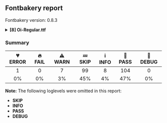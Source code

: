 ## Fontbakery report

Fontbakery version: 0.8.3

<details>
<summary><b>[8] Oi-Regular.ttf</b></summary>
<details>
<summary>💔 <b>ERROR:</b> Check samples can be rendered.</summary>

* [com.google.fonts/check/metadata/can_render_samples](https://font-bakery.readthedocs.io/en/latest/fontbakery/profiles/googlefonts.html#com.google.fonts/check/metadata/can_render_samples)
<pre>--- Rationale ---
In order to prevent tofu from being seen on fonts.google.com, this check
verifies that all samples provided on METADATA.pb can be properly rendered by
the font.</pre>

* 💔 **ERROR** Failed with AttributeError: 'NoneType' object has no attribute 'sample_glyphs'

</details>
<details>
<summary>⚠ <b>WARN:</b> Glyphs are similiar to Google Fonts version?</summary>

* [com.google.fonts/check/production_glyphs_similarity](https://font-bakery.readthedocs.io/en/latest/fontbakery/profiles/googlefonts.html#com.google.fonts/check/production_glyphs_similarity)

* ⚠ **WARN** Following glyphs differ greatly from Google Fonts version: [Phi, backslash, bracketright, guillemotright, guilsinglright, less, lessequal, m, parenright, uni0BD7]

</details>
<details>
<summary>⚠ <b>WARN:</b> Check if each glyph has the recommended amount of contours.</summary>

* [com.google.fonts/check/contour_count](https://font-bakery.readthedocs.io/en/latest/fontbakery/profiles/googlefonts.html#com.google.fonts/check/contour_count)
<pre>--- Rationale ---
Visually QAing thousands of glyphs by hand is tiring. Most glyphs can only be
constructured in a handful of ways. This means a glyph&#x27;s contour count will only
differ slightly amongst different fonts, e.g a &#x27;g&#x27; could either be 2 or 3
contours, depending on whether its double story or single story.
However, a quotedbl should have 2 contours, unless the font belongs to a display
family.
This check currently does not cover variable fonts because there&#x27;s plenty of
alternative ways of constructing glyphs with multiple outlines for each feature
in a VarFont. The expected contour count data for this check is currently
optimized for the typical construction of glyphs in static fonts.</pre>

* ⚠ **WARN** This check inspects the glyph outlines and detects the total number of contours in each of them. The expected values are infered from the typical ammounts of contours observed in a large collection of reference font families. The divergences listed below may simply indicate a significantly different design on some of your glyphs. On the other hand, some of these may flag actual bugs in the font such as glyphs mapped to an incorrect codepoint. Please consider reviewing the design and codepoint assignment of these to make sure they are correct.

The following glyphs do not have the recommended number of contours:

Glyph name: exclam	Contours detected: 1	Expected: 2
Glyph name: quotedbl	Contours detected: 1	Expected: 2
Glyph name: percent	Contours detected: 3	Expected: 5
Glyph name: equal	Contours detected: 1	Expected: 2
Glyph name: question	Contours detected: 1	Expected: 2
Glyph name: at	Contours detected: 3	Expected: 2
Glyph name: i	Contours detected: 1	Expected: 2
Glyph name: j	Contours detected: 1	Expected: 2
Glyph name: exclamdown	Contours detected: 1	Expected: 2
Glyph name: dieresis	Contours detected: 1	Expected: 2
Glyph name: copyright	Contours detected: 2	Expected: 3
Glyph name: guillemotleft	Contours detected: 1	Expected: 2
Glyph name: guillemotright	Contours detected: 1	Expected: 2
Glyph name: onequarter	Contours detected: 2	Expected: 3 or 4
Glyph name: onehalf	Contours detected: 1	Expected: 3
Glyph name: threequarters	Contours detected: 2	Expected: 3 or 4
Glyph name: questiondown	Contours detected: 1	Expected: 2
Glyph name: Agrave	Contours detected: 2	Expected: 3
Glyph name: Aacute	Contours detected: 2	Expected: 3
Glyph name: Acircumflex	Contours detected: 2	Expected: 3
Glyph name: Atilde	Contours detected: 2	Expected: 3
Glyph name: Adieresis	Contours detected: 2	Expected: 4
Glyph name: Egrave	Contours detected: 1	Expected: 2
Glyph name: Eacute	Contours detected: 1	Expected: 2
Glyph name: Ecircumflex	Contours detected: 1	Expected: 2
Glyph name: Edieresis	Contours detected: 1	Expected: 3
Glyph name: Igrave	Contours detected: 1	Expected: 2
Glyph name: Iacute	Contours detected: 1	Expected: 2
Glyph name: Icircumflex	Contours detected: 1	Expected: 2
Glyph name: Idieresis	Contours detected: 1	Expected: 3
Glyph name: Ograve	Contours detected: 2	Expected: 3
Glyph name: Oacute	Contours detected: 2	Expected: 3
Glyph name: Ocircumflex	Contours detected: 2	Expected: 3
Glyph name: Otilde	Contours detected: 2	Expected: 3
Glyph name: Odieresis	Contours detected: 2	Expected: 4
Glyph name: Udieresis	Contours detected: 2	Expected: 3
Glyph name: agrave	Contours detected: 2	Expected: 3
Glyph name: aacute	Contours detected: 2	Expected: 3
Glyph name: acircumflex	Contours detected: 2	Expected: 3
Glyph name: atilde	Contours detected: 2	Expected: 3
Glyph name: adieresis	Contours detected: 2	Expected: 4
Glyph name: aring	Contours detected: 3	Expected: 4
Glyph name: egrave	Contours detected: 2	Expected: 3
Glyph name: eacute	Contours detected: 2	Expected: 3
Glyph name: ecircumflex	Contours detected: 2	Expected: 3
Glyph name: edieresis	Contours detected: 2	Expected: 4
Glyph name: igrave	Contours detected: 1	Expected: 2
Glyph name: iacute	Contours detected: 1	Expected: 2
Glyph name: icircumflex	Contours detected: 1	Expected: 2
Glyph name: idieresis	Contours detected: 1	Expected: 3
Glyph name: ntilde	Contours detected: 1	Expected: 2
Glyph name: ograve	Contours detected: 2	Expected: 3
Glyph name: oacute	Contours detected: 2	Expected: 3
Glyph name: ocircumflex	Contours detected: 2	Expected: 3
Glyph name: otilde	Contours detected: 2	Expected: 3
Glyph name: odieresis	Contours detected: 2	Expected: 4
Glyph name: divide	Contours detected: 1	Expected: 3
Glyph name: udieresis	Contours detected: 2	Expected: 3
Glyph name: ydieresis	Contours detected: 2	Expected: 3
Glyph name: Amacron	Contours detected: 2	Expected: 3
Glyph name: amacron	Contours detected: 2	Expected: 3
Glyph name: Abreve	Contours detected: 2	Expected: 3
Glyph name: abreve	Contours detected: 2	Expected: 3
Glyph name: Cacute	Contours detected: 1	Expected: 2
Glyph name: cacute	Contours detected: 1	Expected: 2
Glyph name: Ccircumflex	Contours detected: 1	Expected: 2
Glyph name: ccircumflex	Contours detected: 1	Expected: 2
Glyph name: Cdotaccent	Contours detected: 1	Expected: 2
Glyph name: cdotaccent	Contours detected: 1	Expected: 2
Glyph name: Ccaron	Contours detected: 1	Expected: 2
Glyph name: ccaron	Contours detected: 1	Expected: 2
Glyph name: Dcaron	Contours detected: 2	Expected: 3
Glyph name: dcaron	Contours detected: 2	Expected: 3
Glyph name: Emacron	Contours detected: 1	Expected: 2
Glyph name: emacron	Contours detected: 2	Expected: 3
Glyph name: Ebreve	Contours detected: 1	Expected: 2
Glyph name: ebreve	Contours detected: 2	Expected: 3
Glyph name: Edotaccent	Contours detected: 1	Expected: 2
Glyph name: edotaccent	Contours detected: 2	Expected: 3
Glyph name: Ecaron	Contours detected: 1	Expected: 2
Glyph name: ecaron	Contours detected: 2	Expected: 3
Glyph name: Gcircumflex	Contours detected: 1	Expected: 2
Glyph name: gcircumflex	Contours detected: 2	Expected: 3 or 4
Glyph name: Gbreve	Contours detected: 1	Expected: 2
Glyph name: gbreve	Contours detected: 2	Expected: 3 or 4
Glyph name: Gdotaccent	Contours detected: 1	Expected: 2
Glyph name: gdotaccent	Contours detected: 2	Expected: 3 or 4
Glyph name: uni0122	Contours detected: 1	Expected: 2
Glyph name: uni0123	Contours detected: 2	Expected: 3 or 4
Glyph name: hcircumflex	Contours detected: 1	Expected: 2
Glyph name: Itilde	Contours detected: 1	Expected: 2
Glyph name: itilde	Contours detected: 1	Expected: 2
Glyph name: Imacron	Contours detected: 1	Expected: 2
Glyph name: imacron	Contours detected: 1	Expected: 2
Glyph name: Ibreve	Contours detected: 1	Expected: 2
Glyph name: ibreve	Contours detected: 1	Expected: 2
Glyph name: iogonek	Contours detected: 1	Expected: 2 or 3
Glyph name: Idotaccent	Contours detected: 1	Expected: 2
Glyph name: ij	Contours detected: 2	Expected: 3 or 4
Glyph name: Jcircumflex	Contours detected: 1	Expected: 2
Glyph name: jcircumflex	Contours detected: 1	Expected: 2
Glyph name: Lacute	Contours detected: 1	Expected: 2
Glyph name: lacute	Contours detected: 1	Expected: 2
Glyph name: uni013B	Contours detected: 1	Expected: 2
Glyph name: uni013C	Contours detected: 1	Expected: 2
Glyph name: Lcaron	Contours detected: 1	Expected: 2
Glyph name: lcaron	Contours detected: 1	Expected: 2
Glyph name: ldot	Contours detected: 1	Expected: 2
Glyph name: Lslash	Contours detected: 2	Expected: 1
Glyph name: nacute	Contours detected: 1	Expected: 2
Glyph name: uni0145	Contours detected: 1	Expected: 2
Glyph name: ncaron	Contours detected: 1	Expected: 2
Glyph name: Omacron	Contours detected: 2	Expected: 3
Glyph name: omacron	Contours detected: 2	Expected: 3
Glyph name: Obreve	Contours detected: 2	Expected: 3
Glyph name: obreve	Contours detected: 2	Expected: 3
Glyph name: Ohungarumlaut	Contours detected: 2	Expected: 4
Glyph name: ohungarumlaut	Contours detected: 2	Expected: 4
Glyph name: Racute	Contours detected: 2	Expected: 3
Glyph name: racute	Contours detected: 1	Expected: 2
Glyph name: uni0157	Contours detected: 1	Expected: 2
Glyph name: Rcaron	Contours detected: 2	Expected: 3
Glyph name: rcaron	Contours detected: 1	Expected: 2
Glyph name: Sacute	Contours detected: 1	Expected: 2
Glyph name: sacute	Contours detected: 1	Expected: 2
Glyph name: Scircumflex	Contours detected: 1	Expected: 2
Glyph name: scircumflex	Contours detected: 1	Expected: 2
Glyph name: Scaron	Contours detected: 1	Expected: 2
Glyph name: scaron	Contours detected: 1	Expected: 2
Glyph name: Tcaron	Contours detected: 1	Expected: 2
Glyph name: tcaron	Contours detected: 1	Expected: 2
Glyph name: Tbar	Contours detected: 3	Expected: 1
Glyph name: Uhungarumlaut	Contours detected: 2	Expected: 3
Glyph name: uhungarumlaut	Contours detected: 2	Expected: 3
Glyph name: Wcircumflex	Contours detected: 3	Expected: 2
Glyph name: wcircumflex	Contours detected: 3	Expected: 2
Glyph name: Ydieresis	Contours detected: 2	Expected: 3
Glyph name: Zacute	Contours detected: 1	Expected: 2
Glyph name: zacute	Contours detected: 1	Expected: 2
Glyph name: Zdotaccent	Contours detected: 1	Expected: 2
Glyph name: zdotaccent	Contours detected: 1	Expected: 2
Glyph name: Zcaron	Contours detected: 1	Expected: 2
Glyph name: zcaron	Contours detected: 1	Expected: 2
Glyph name: uni01C4	Contours detected: 3	Expected: 4
Glyph name: uni01C5	Contours detected: 3	Expected: 4
Glyph name: uni01C6	Contours detected: 3	Expected: 4
Glyph name: uni01C8	Contours detected: 2	Expected: 3
Glyph name: uni01C9	Contours detected: 2	Expected: 3
Glyph name: uni01CB	Contours detected: 2	Expected: 3
Glyph name: uni01CC	Contours detected: 2	Expected: 3
Glyph name: Gcaron	Contours detected: 1	Expected: 2
Glyph name: gcaron	Contours detected: 2	Expected: 3 or 4
Glyph name: aringacute	Contours detected: 3	Expected: 4 or 5
Glyph name: AEacute	Contours detected: 2	Expected: 3
Glyph name: aeacute	Contours detected: 3	Expected: 4
Glyph name: Oslashacute	Contours detected: 3	Expected: 4
Glyph name: oslashacute	Contours detected: 3	Expected: 4
Glyph name: uni0200	Contours detected: 2	Expected: 4
Glyph name: uni0201	Contours detected: 2	Expected: 4
Glyph name: uni0202	Contours detected: 2	Expected: 3
Glyph name: uni0203	Contours detected: 2	Expected: 3
Glyph name: uni0204	Contours detected: 1	Expected: 3
Glyph name: uni0205	Contours detected: 2	Expected: 4
Glyph name: uni0206	Contours detected: 1	Expected: 2
Glyph name: uni0207	Contours detected: 2	Expected: 3
Glyph name: uni0208	Contours detected: 1	Expected: 3
Glyph name: uni0209	Contours detected: 1	Expected: 3
Glyph name: uni020A	Contours detected: 1	Expected: 2
Glyph name: uni020B	Contours detected: 1	Expected: 2
Glyph name: uni020C	Contours detected: 2	Expected: 4
Glyph name: uni020D	Contours detected: 2	Expected: 4
Glyph name: uni020E	Contours detected: 2	Expected: 3
Glyph name: uni020F	Contours detected: 2	Expected: 3
Glyph name: uni0210	Contours detected: 2	Expected: 4
Glyph name: uni0211	Contours detected: 1	Expected: 3
Glyph name: uni0212	Contours detected: 2	Expected: 3
Glyph name: uni0213	Contours detected: 1	Expected: 2
Glyph name: uni0214	Contours detected: 2	Expected: 3
Glyph name: uni0215	Contours detected: 2	Expected: 3
Glyph name: uni0218	Contours detected: 1	Expected: 2
Glyph name: uni0219	Contours detected: 1	Expected: 2
Glyph name: uni021A	Contours detected: 1	Expected: 2
Glyph name: uni021B	Contours detected: 1	Expected: 2
Glyph name: uni022A	Contours detected: 2	Expected: 5
Glyph name: uni022B	Contours detected: 2	Expected: 5
Glyph name: uni022C	Contours detected: 2	Expected: 4
Glyph name: uni022D	Contours detected: 2	Expected: 4
Glyph name: uni0230	Contours detected: 2	Expected: 4
Glyph name: uni0231	Contours detected: 2	Expected: 4
Glyph name: hungarumlaut	Contours detected: 1	Expected: 2
Glyph name: uni0308	Contours detected: 1	Expected: 2
Glyph name: uni030B	Contours detected: 1	Expected: 2
Glyph name: uni030F	Contours detected: 1	Expected: 2
Glyph name: uni0324	Contours detected: 1	Expected: 2
Glyph name: dieresistonos	Contours detected: 1	Expected: 3
Glyph name: Alphatonos	Contours detected: 2	Expected: 3
Glyph name: Epsilontonos	Contours detected: 1	Expected: 2
Glyph name: Etatonos	Contours detected: 1	Expected: 2
Glyph name: Iotatonos	Contours detected: 1	Expected: 2
Glyph name: Omicrontonos	Contours detected: 2	Expected: 3
Glyph name: Upsilontonos	Contours detected: 1	Expected: 2
Glyph name: Omegatonos	Contours detected: 1	Expected: 2
Glyph name: iotadieresistonos	Contours detected: 1	Expected: 4
Glyph name: Iotadieresis	Contours detected: 1	Expected: 3
Glyph name: Upsilondieresis	Contours detected: 2	Expected: 3
Glyph name: alphatonos	Contours detected: 2	Expected: 3
Glyph name: epsilontonos	Contours detected: 1	Expected: 2
Glyph name: etatonos	Contours detected: 1	Expected: 2
Glyph name: iotatonos	Contours detected: 1	Expected: 2
Glyph name: upsilondieresistonos	Contours detected: 2	Expected: 4
Glyph name: beta	Contours detected: 3	Expected: 2
Glyph name: theta	Contours detected: 2	Expected: 3
Glyph name: iotadieresis	Contours detected: 1	Expected: 3
Glyph name: upsilondieresis	Contours detected: 2	Expected: 3
Glyph name: omicrontonos	Contours detected: 2	Expected: 3
Glyph name: omegatonos	Contours detected: 3	Expected: 2
Glyph name: uni0400	Contours detected: 1	Expected: 2
Glyph name: uni0401	Contours detected: 1	Expected: 3
Glyph name: uni0402	Contours detected: 2	Expected: 1
Glyph name: uni0403	Contours detected: 1	Expected: 2
Glyph name: uni0407	Contours detected: 1	Expected: 3
Glyph name: uni040B	Contours detected: 2	Expected: 1
Glyph name: uni042B	Contours detected: 2	Expected: 3
Glyph name: uni044B	Contours detected: 2	Expected: 3
Glyph name: uni0450	Contours detected: 2	Expected: 3
Glyph name: uni0451	Contours detected: 2	Expected: 4
Glyph name: uni0453	Contours detected: 1	Expected: 2
Glyph name: uni0456	Contours detected: 1	Expected: 2
Glyph name: uni0457	Contours detected: 1	Expected: 3
Glyph name: uni0458	Contours detected: 1	Expected: 2
Glyph name: uni0492	Contours detected: 2	Expected: 1
Glyph name: uni0493	Contours detected: 2	Expected: 1
Glyph name: uni0494	Contours detected: 2	Expected: 1
Glyph name: uni0495	Contours detected: 2	Expected: 1
Glyph name: uni049C	Contours detected: 3	Expected: 1
Glyph name: uni049D	Contours detected: 3	Expected: 1
Glyph name: uni04B8	Contours detected: 2	Expected: 1
Glyph name: uni04B9	Contours detected: 2	Expected: 1
Glyph name: uni04C1	Contours detected: 3	Expected: 2
Glyph name: uni04C2	Contours detected: 3	Expected: 2
Glyph name: uni04D0	Contours detected: 2	Expected: 3
Glyph name: uni04D1	Contours detected: 2	Expected: 3
Glyph name: uni04D2	Contours detected: 2	Expected: 4
Glyph name: uni04D3	Contours detected: 2	Expected: 4
Glyph name: uni04D6	Contours detected: 1	Expected: 2
Glyph name: uni04D7	Contours detected: 2	Expected: 3
Glyph name: uni04DE	Contours detected: 1	Expected: 3
Glyph name: uni04DF	Contours detected: 1	Expected: 3
Glyph name: uni04E4	Contours detected: 2	Expected: 3
Glyph name: uni04E5	Contours detected: 2	Expected: 3
Glyph name: uni04E6	Contours detected: 2	Expected: 4
Glyph name: uni04E7	Contours detected: 2	Expected: 4
Glyph name: uni04F0	Contours detected: 2	Expected: 3
Glyph name: uni04F1	Contours detected: 2	Expected: 3
Glyph name: uni04F2	Contours detected: 2	Expected: 3
Glyph name: uni04F3	Contours detected: 2	Expected: 3
Glyph name: uni04F4	Contours detected: 2	Expected: 3
Glyph name: uni04F5	Contours detected: 2	Expected: 3
Glyph name: uni04F8	Contours detected: 3	Expected: 5
Glyph name: uni04F9	Contours detected: 3	Expected: 5
Glyph name: Wacute	Contours detected: 1	Expected: 2
Glyph name: wacute	Contours detected: 1	Expected: 2
Glyph name: uni1EA1	Contours detected: 2	Expected: 3
Glyph name: uni1EA2	Contours detected: 2	Expected: 3
Glyph name: uni1EA3	Contours detected: 2	Expected: 3
Glyph name: uni1EA4	Contours detected: 2	Expected: 4
Glyph name: uni1EA5	Contours detected: 2	Expected: 4
Glyph name: uni1EA6	Contours detected: 2	Expected: 4
Glyph name: uni1EA7	Contours detected: 2	Expected: 4
Glyph name: uni1EA8	Contours detected: 2	Expected: 4
Glyph name: uni1EA9	Contours detected: 2	Expected: 4
Glyph name: uni1EAA	Contours detected: 2	Expected: 4
Glyph name: uni1EAB	Contours detected: 2	Expected: 4
Glyph name: uni1EAC	Contours detected: 3	Expected: 4
Glyph name: uni1EAD	Contours detected: 2	Expected: 4
Glyph name: uni1EAE	Contours detected: 2	Expected: 4
Glyph name: uni1EAF	Contours detected: 2	Expected: 4
Glyph name: uni1EB0	Contours detected: 2	Expected: 4
Glyph name: uni1EB1	Contours detected: 2	Expected: 4
Glyph name: uni1EB2	Contours detected: 2	Expected: 4
Glyph name: uni1EB3	Contours detected: 2	Expected: 4
Glyph name: uni1EB4	Contours detected: 2	Expected: 4
Glyph name: uni1EB5	Contours detected: 2	Expected: 4
Glyph name: uni1EB6	Contours detected: 3	Expected: 4
Glyph name: uni1EB7	Contours detected: 2	Expected: 4
Glyph name: uni1EB8	Contours detected: 1	Expected: 2
Glyph name: uni1EB9	Contours detected: 2	Expected: 3
Glyph name: uni1EBA	Contours detected: 1	Expected: 2
Glyph name: uni1EBB	Contours detected: 2	Expected: 3
Glyph name: uni1EBC	Contours detected: 1	Expected: 2
Glyph name: uni1EBD	Contours detected: 2	Expected: 3
Glyph name: uni1EBE	Contours detected: 1	Expected: 3
Glyph name: uni1EBF	Contours detected: 2	Expected: 4
Glyph name: uni1EC0	Contours detected: 1	Expected: 3
Glyph name: uni1EC1	Contours detected: 2	Expected: 4
Glyph name: uni1EC2	Contours detected: 1	Expected: 3
Glyph name: uni1EC3	Contours detected: 2	Expected: 4
Glyph name: uni1EC4	Contours detected: 1	Expected: 3
Glyph name: uni1EC5	Contours detected: 2	Expected: 4
Glyph name: uni1EC6	Contours detected: 1	Expected: 3
Glyph name: uni1EC7	Contours detected: 2	Expected: 4
Glyph name: uni1EC8	Contours detected: 1	Expected: 2
Glyph name: uni1EC9	Contours detected: 1	Expected: 2
Glyph name: uni1ECA	Contours detected: 1	Expected: 2
Glyph name: uni1ECB	Contours detected: 1	Expected: 3
Glyph name: uni1ECC	Contours detected: 2	Expected: 3
Glyph name: uni1ECD	Contours detected: 2	Expected: 3
Glyph name: uni1ECE	Contours detected: 2	Expected: 3
Glyph name: uni1ECF	Contours detected: 2	Expected: 3
Glyph name: uni1ED0	Contours detected: 2	Expected: 4
Glyph name: uni1ED1	Contours detected: 2	Expected: 4
Glyph name: uni1ED2	Contours detected: 2	Expected: 4
Glyph name: uni1ED3	Contours detected: 2	Expected: 4
Glyph name: uni1ED4	Contours detected: 2	Expected: 4
Glyph name: uni1ED5	Contours detected: 2	Expected: 4
Glyph name: uni1ED6	Contours detected: 2	Expected: 4
Glyph name: uni1ED7	Contours detected: 2	Expected: 4
Glyph name: uni1ED8	Contours detected: 2	Expected: 4
Glyph name: uni1ED9	Contours detected: 2	Expected: 4
Glyph name: uni1EDA	Contours detected: 2	Expected: 3 or 4
Glyph name: uni1EDB	Contours detected: 2	Expected: 3
Glyph name: uni1EDC	Contours detected: 2	Expected: 3 or 4
Glyph name: uni1EDD	Contours detected: 2	Expected: 3
Glyph name: uni1EDE	Contours detected: 2	Expected: 3 or 4
Glyph name: uni1EDF	Contours detected: 2	Expected: 3
Glyph name: uni1EE0	Contours detected: 2	Expected: 3 or 4
Glyph name: uni1EE1	Contours detected: 2	Expected: 3
Glyph name: uni1EE2	Contours detected: 2	Expected: 3 or 4
Glyph name: uni1EE3	Contours detected: 2	Expected: 3
Glyph name: uni1EE4	Contours detected: 1	Expected: 2
Glyph name: uni1EE5	Contours detected: 1	Expected: 2
Glyph name: uni1EF0	Contours detected: 1	Expected: 2
Glyph name: uni1EF1	Contours detected: 1	Expected: 2
Glyph name: uni1EF4	Contours detected: 1	Expected: 2
Glyph name: uni1EF5	Contours detected: 1	Expected: 2
Glyph name: quotedblleft	Contours detected: 1	Expected: 2
Glyph name: quotedblright	Contours detected: 1	Expected: 2
Glyph name: quotedblbase	Contours detected: 1	Expected: 2
Glyph name: perthousand	Contours detected: 4	Expected: 6 or 7
Glyph name: uni20A8	Contours detected: 2	Expected: 3
Glyph name: uni20AA	Contours detected: 3	Expected: 2
Glyph name: dong	Contours detected: 2	Expected: 3 or 4
Glyph name: uni20AE	Contours detected: 3	Expected: 1
Glyph name: uni20B4	Contours detected: 3	Expected: 1 or 2
Glyph name: uni20B8	Contours detected: 1	Expected: 2
Glyph name: uni20BA	Contours detected: 2	Expected: 1
Glyph name: arrowboth	Contours detected: 3	Expected: 1
Glyph name: arrowupdn	Contours detected: 3	Expected: 1
Glyph name: approxequal	Contours detected: 1	Expected: 2
Glyph name: lessequal	Contours detected: 1	Expected: 2
Glyph name: greaterequal	Contours detected: 1	Expected: 2
Glyph name: uni25CC	Contours detected: 8	Expected: 16 or 12
Glyph name: AEacute	Contours detected: 2	Expected: 3
Glyph name: Aacute	Contours detected: 2	Expected: 3
Glyph name: Abreve	Contours detected: 2	Expected: 3
Glyph name: Acircumflex	Contours detected: 2	Expected: 3
Glyph name: Adieresis	Contours detected: 2	Expected: 4
Glyph name: Agrave	Contours detected: 2	Expected: 3
Glyph name: Alphatonos	Contours detected: 2	Expected: 3
Glyph name: Amacron	Contours detected: 2	Expected: 3
Glyph name: Atilde	Contours detected: 2	Expected: 3
Glyph name: Cacute	Contours detected: 1	Expected: 2
Glyph name: Ccaron	Contours detected: 1	Expected: 2
Glyph name: Ccircumflex	Contours detected: 1	Expected: 2
Glyph name: Cdotaccent	Contours detected: 1	Expected: 2
Glyph name: Dcaron	Contours detected: 2	Expected: 3
Glyph name: Eacute	Contours detected: 1	Expected: 2
Glyph name: Ebreve	Contours detected: 1	Expected: 2
Glyph name: Ecaron	Contours detected: 1	Expected: 2
Glyph name: Ecircumflex	Contours detected: 1	Expected: 2
Glyph name: Edieresis	Contours detected: 1	Expected: 3
Glyph name: Edotaccent	Contours detected: 1	Expected: 2
Glyph name: Egrave	Contours detected: 1	Expected: 2
Glyph name: Emacron	Contours detected: 1	Expected: 2
Glyph name: Epsilontonos	Contours detected: 1	Expected: 2
Glyph name: Etatonos	Contours detected: 1	Expected: 2
Glyph name: Gbreve	Contours detected: 1	Expected: 2
Glyph name: Gcaron	Contours detected: 1	Expected: 2
Glyph name: Gcircumflex	Contours detected: 1	Expected: 2
Glyph name: Gdotaccent	Contours detected: 1	Expected: 2
Glyph name: Iacute	Contours detected: 1	Expected: 2
Glyph name: Ibreve	Contours detected: 1	Expected: 2
Glyph name: Icircumflex	Contours detected: 1	Expected: 2
Glyph name: Idieresis	Contours detected: 1	Expected: 3
Glyph name: Idotaccent	Contours detected: 1	Expected: 2
Glyph name: Igrave	Contours detected: 1	Expected: 2
Glyph name: Imacron	Contours detected: 1	Expected: 2
Glyph name: Iotadieresis	Contours detected: 1	Expected: 3
Glyph name: Iotatonos	Contours detected: 1	Expected: 2
Glyph name: Itilde	Contours detected: 1	Expected: 2
Glyph name: Jcircumflex	Contours detected: 1	Expected: 2
Glyph name: Lacute	Contours detected: 1	Expected: 2
Glyph name: Lcaron	Contours detected: 1	Expected: 2
Glyph name: Lslash	Contours detected: 2	Expected: 1
Glyph name: Oacute	Contours detected: 2	Expected: 3
Glyph name: Ocircumflex	Contours detected: 2	Expected: 3
Glyph name: Odieresis	Contours detected: 2	Expected: 4
Glyph name: Ograve	Contours detected: 2	Expected: 3
Glyph name: Ohungarumlaut	Contours detected: 2	Expected: 4
Glyph name: Omacron	Contours detected: 2	Expected: 3
Glyph name: Omegatonos	Contours detected: 1	Expected: 2
Glyph name: Omicrontonos	Contours detected: 2	Expected: 3
Glyph name: Oslashacute	Contours detected: 3	Expected: 4
Glyph name: Otilde	Contours detected: 2	Expected: 3
Glyph name: Racute	Contours detected: 2	Expected: 3
Glyph name: Rcaron	Contours detected: 2	Expected: 3
Glyph name: Sacute	Contours detected: 1	Expected: 2
Glyph name: Scaron	Contours detected: 1	Expected: 2
Glyph name: Scircumflex	Contours detected: 1	Expected: 2
Glyph name: Tbar	Contours detected: 3	Expected: 1
Glyph name: Tcaron	Contours detected: 1	Expected: 2
Glyph name: Udieresis	Contours detected: 2	Expected: 3
Glyph name: Uhungarumlaut	Contours detected: 2	Expected: 3
Glyph name: Upsilondieresis	Contours detected: 2	Expected: 3
Glyph name: Upsilontonos	Contours detected: 1	Expected: 2
Glyph name: Wacute	Contours detected: 1	Expected: 2
Glyph name: Wcircumflex	Contours detected: 3	Expected: 2
Glyph name: Ydieresis	Contours detected: 2	Expected: 3
Glyph name: Zacute	Contours detected: 1	Expected: 2
Glyph name: Zcaron	Contours detected: 1	Expected: 2
Glyph name: Zdotaccent	Contours detected: 1	Expected: 2
Glyph name: aacute	Contours detected: 2	Expected: 3
Glyph name: abreve	Contours detected: 2	Expected: 3
Glyph name: acircumflex	Contours detected: 2	Expected: 3
Glyph name: adieresis	Contours detected: 2	Expected: 4
Glyph name: aeacute	Contours detected: 3	Expected: 4
Glyph name: agrave	Contours detected: 2	Expected: 3
Glyph name: alphatonos	Contours detected: 2	Expected: 3
Glyph name: amacron	Contours detected: 2	Expected: 3
Glyph name: approxequal	Contours detected: 1	Expected: 2
Glyph name: aring	Contours detected: 3	Expected: 4
Glyph name: aringacute	Contours detected: 3	Expected: 4 or 5
Glyph name: arrowboth	Contours detected: 3	Expected: 1
Glyph name: arrowupdn	Contours detected: 3	Expected: 1
Glyph name: at	Contours detected: 3	Expected: 2
Glyph name: atilde	Contours detected: 2	Expected: 3
Glyph name: beta	Contours detected: 3	Expected: 2
Glyph name: cacute	Contours detected: 1	Expected: 2
Glyph name: ccaron	Contours detected: 1	Expected: 2
Glyph name: ccircumflex	Contours detected: 1	Expected: 2
Glyph name: cdotaccent	Contours detected: 1	Expected: 2
Glyph name: copyright	Contours detected: 2	Expected: 3
Glyph name: dcaron	Contours detected: 2	Expected: 3
Glyph name: dieresis	Contours detected: 1	Expected: 2
Glyph name: dieresistonos	Contours detected: 1	Expected: 3
Glyph name: divide	Contours detected: 1	Expected: 3
Glyph name: dong	Contours detected: 2	Expected: 3 or 4
Glyph name: eacute	Contours detected: 2	Expected: 3
Glyph name: ebreve	Contours detected: 2	Expected: 3
Glyph name: ecaron	Contours detected: 2	Expected: 3
Glyph name: ecircumflex	Contours detected: 2	Expected: 3
Glyph name: edieresis	Contours detected: 2	Expected: 4
Glyph name: edotaccent	Contours detected: 2	Expected: 3
Glyph name: egrave	Contours detected: 2	Expected: 3
Glyph name: emacron	Contours detected: 2	Expected: 3
Glyph name: epsilontonos	Contours detected: 1	Expected: 2
Glyph name: equal	Contours detected: 1	Expected: 2
Glyph name: etatonos	Contours detected: 1	Expected: 2
Glyph name: exclam	Contours detected: 1	Expected: 2
Glyph name: exclamdown	Contours detected: 1	Expected: 2
Glyph name: fi	Contours detected: 2	Expected: 3
Glyph name: gbreve	Contours detected: 2	Expected: 3 or 4
Glyph name: gcaron	Contours detected: 2	Expected: 3 or 4
Glyph name: gcircumflex	Contours detected: 2	Expected: 3 or 4
Glyph name: gdotaccent	Contours detected: 2	Expected: 3 or 4
Glyph name: greaterequal	Contours detected: 1	Expected: 2
Glyph name: guillemotleft	Contours detected: 1	Expected: 2
Glyph name: guillemotright	Contours detected: 1	Expected: 2
Glyph name: hcircumflex	Contours detected: 1	Expected: 2
Glyph name: hungarumlaut	Contours detected: 1	Expected: 2
Glyph name: i	Contours detected: 1	Expected: 2
Glyph name: iacute	Contours detected: 1	Expected: 2
Glyph name: ibreve	Contours detected: 1	Expected: 2
Glyph name: icircumflex	Contours detected: 1	Expected: 2
Glyph name: idieresis	Contours detected: 1	Expected: 3
Glyph name: igrave	Contours detected: 1	Expected: 2
Glyph name: ij	Contours detected: 2	Expected: 3 or 4
Glyph name: imacron	Contours detected: 1	Expected: 2
Glyph name: iogonek	Contours detected: 1	Expected: 2 or 3
Glyph name: iotadieresis	Contours detected: 1	Expected: 3
Glyph name: iotadieresistonos	Contours detected: 1	Expected: 4
Glyph name: iotatonos	Contours detected: 1	Expected: 2
Glyph name: itilde	Contours detected: 1	Expected: 2
Glyph name: j	Contours detected: 1	Expected: 2
Glyph name: jcircumflex	Contours detected: 1	Expected: 2
Glyph name: lacute	Contours detected: 1	Expected: 2
Glyph name: lcaron	Contours detected: 1	Expected: 2
Glyph name: ldot	Contours detected: 1	Expected: 2
Glyph name: lessequal	Contours detected: 1	Expected: 2
Glyph name: nacute	Contours detected: 1	Expected: 2
Glyph name: ncaron	Contours detected: 1	Expected: 2
Glyph name: ntilde	Contours detected: 1	Expected: 2
Glyph name: oacute	Contours detected: 2	Expected: 3
Glyph name: ocircumflex	Contours detected: 2	Expected: 3
Glyph name: odieresis	Contours detected: 2	Expected: 4
Glyph name: ograve	Contours detected: 2	Expected: 3
Glyph name: ohungarumlaut	Contours detected: 2	Expected: 4
Glyph name: omacron	Contours detected: 2	Expected: 3
Glyph name: omegatonos	Contours detected: 3	Expected: 2
Glyph name: omicrontonos	Contours detected: 2	Expected: 3
Glyph name: onehalf	Contours detected: 1	Expected: 3
Glyph name: onequarter	Contours detected: 2	Expected: 3 or 4
Glyph name: oslashacute	Contours detected: 3	Expected: 4
Glyph name: otilde	Contours detected: 2	Expected: 3
Glyph name: percent	Contours detected: 3	Expected: 5
Glyph name: perthousand	Contours detected: 4	Expected: 6 or 7
Glyph name: question	Contours detected: 1	Expected: 2
Glyph name: questiondown	Contours detected: 1	Expected: 2
Glyph name: quotedbl	Contours detected: 1	Expected: 2
Glyph name: quotedblbase	Contours detected: 1	Expected: 2
Glyph name: quotedblleft	Contours detected: 1	Expected: 2
Glyph name: quotedblright	Contours detected: 1	Expected: 2
Glyph name: racute	Contours detected: 1	Expected: 2
Glyph name: rcaron	Contours detected: 1	Expected: 2
Glyph name: sacute	Contours detected: 1	Expected: 2
Glyph name: scaron	Contours detected: 1	Expected: 2
Glyph name: scircumflex	Contours detected: 1	Expected: 2
Glyph name: tcaron	Contours detected: 1	Expected: 2
Glyph name: theta	Contours detected: 2	Expected: 3
Glyph name: threequarters	Contours detected: 2	Expected: 3 or 4
Glyph name: udieresis	Contours detected: 2	Expected: 3
Glyph name: uhungarumlaut	Contours detected: 2	Expected: 3
Glyph name: uni0122	Contours detected: 1	Expected: 2
Glyph name: uni0123	Contours detected: 2	Expected: 3 or 4
Glyph name: uni013B	Contours detected: 1	Expected: 2
Glyph name: uni013C	Contours detected: 1	Expected: 2
Glyph name: uni0145	Contours detected: 1	Expected: 2
Glyph name: uni0157	Contours detected: 1	Expected: 2
Glyph name: uni01C4	Contours detected: 3	Expected: 4
Glyph name: uni01C5	Contours detected: 3	Expected: 4
Glyph name: uni01C6	Contours detected: 3	Expected: 4
Glyph name: uni01C8	Contours detected: 2	Expected: 3
Glyph name: uni01C9	Contours detected: 2	Expected: 3
Glyph name: uni01CB	Contours detected: 2	Expected: 3
Glyph name: uni01CC	Contours detected: 2	Expected: 3
Glyph name: uni0218	Contours detected: 1	Expected: 2
Glyph name: uni0219	Contours detected: 1	Expected: 2
Glyph name: uni021A	Contours detected: 1	Expected: 2
Glyph name: uni021B	Contours detected: 1	Expected: 2
Glyph name: uni022A	Contours detected: 2	Expected: 5
Glyph name: uni022B	Contours detected: 2	Expected: 5
Glyph name: uni022C	Contours detected: 2	Expected: 4
Glyph name: uni022D	Contours detected: 2	Expected: 4
Glyph name: uni0230	Contours detected: 2	Expected: 4
Glyph name: uni0231	Contours detected: 2	Expected: 4
Glyph name: uni0308	Contours detected: 1	Expected: 2
Glyph name: uni030B	Contours detected: 1	Expected: 2
Glyph name: uni030F	Contours detected: 1	Expected: 2
Glyph name: uni0324	Contours detected: 1	Expected: 2
Glyph name: uni0400	Contours detected: 1	Expected: 2
Glyph name: uni0401	Contours detected: 1	Expected: 3
Glyph name: uni0402	Contours detected: 2	Expected: 1
Glyph name: uni0403	Contours detected: 1	Expected: 2
Glyph name: uni0407	Contours detected: 1	Expected: 3
Glyph name: uni040B	Contours detected: 2	Expected: 1
Glyph name: uni042B	Contours detected: 2	Expected: 3
Glyph name: uni044B	Contours detected: 2	Expected: 3
Glyph name: uni0450	Contours detected: 2	Expected: 3
Glyph name: uni0451	Contours detected: 2	Expected: 4
Glyph name: uni0453	Contours detected: 1	Expected: 2
Glyph name: uni0456	Contours detected: 1	Expected: 2
Glyph name: uni0457	Contours detected: 1	Expected: 3
Glyph name: uni0458	Contours detected: 1	Expected: 2
Glyph name: uni0492	Contours detected: 2	Expected: 1
Glyph name: uni0493	Contours detected: 2	Expected: 1
Glyph name: uni0494	Contours detected: 2	Expected: 1
Glyph name: uni0495	Contours detected: 2	Expected: 1
Glyph name: uni049C	Contours detected: 3	Expected: 1
Glyph name: uni049D	Contours detected: 3	Expected: 1
Glyph name: uni04B8	Contours detected: 2	Expected: 1
Glyph name: uni04B9	Contours detected: 2	Expected: 1
Glyph name: uni04C1	Contours detected: 3	Expected: 2
Glyph name: uni04C2	Contours detected: 3	Expected: 2
Glyph name: uni04D0	Contours detected: 2	Expected: 3
Glyph name: uni04D1	Contours detected: 2	Expected: 3
Glyph name: uni04D2	Contours detected: 2	Expected: 4
Glyph name: uni04D3	Contours detected: 2	Expected: 4
Glyph name: uni04D6	Contours detected: 1	Expected: 2
Glyph name: uni04D7	Contours detected: 2	Expected: 3
Glyph name: uni04DE	Contours detected: 1	Expected: 3
Glyph name: uni04DF	Contours detected: 1	Expected: 3
Glyph name: uni04E4	Contours detected: 2	Expected: 3
Glyph name: uni04E5	Contours detected: 2	Expected: 3
Glyph name: uni04E6	Contours detected: 2	Expected: 4
Glyph name: uni04E7	Contours detected: 2	Expected: 4
Glyph name: uni04F0	Contours detected: 2	Expected: 3
Glyph name: uni04F1	Contours detected: 2	Expected: 3
Glyph name: uni04F2	Contours detected: 2	Expected: 3
Glyph name: uni04F3	Contours detected: 2	Expected: 3
Glyph name: uni04F4	Contours detected: 2	Expected: 3
Glyph name: uni04F5	Contours detected: 2	Expected: 3
Glyph name: uni04F8	Contours detected: 3	Expected: 5
Glyph name: uni04F9	Contours detected: 3	Expected: 5
Glyph name: uni1EA1	Contours detected: 2	Expected: 3
Glyph name: uni1EA2	Contours detected: 2	Expected: 3
Glyph name: uni1EA3	Contours detected: 2	Expected: 3
Glyph name: uni1EA4	Contours detected: 2	Expected: 4
Glyph name: uni1EA5	Contours detected: 2	Expected: 4
Glyph name: uni1EA6	Contours detected: 2	Expected: 4
Glyph name: uni1EA7	Contours detected: 2	Expected: 4
Glyph name: uni1EA8	Contours detected: 2	Expected: 4
Glyph name: uni1EA9	Contours detected: 2	Expected: 4
Glyph name: uni1EAA	Contours detected: 2	Expected: 4
Glyph name: uni1EAB	Contours detected: 2	Expected: 4
Glyph name: uni1EAC	Contours detected: 3	Expected: 4
Glyph name: uni1EAD	Contours detected: 2	Expected: 4
Glyph name: uni1EAE	Contours detected: 2	Expected: 4
Glyph name: uni1EAF	Contours detected: 2	Expected: 4
Glyph name: uni1EB0	Contours detected: 2	Expected: 4
Glyph name: uni1EB1	Contours detected: 2	Expected: 4
Glyph name: uni1EB2	Contours detected: 2	Expected: 4
Glyph name: uni1EB3	Contours detected: 2	Expected: 4
Glyph name: uni1EB4	Contours detected: 2	Expected: 4
Glyph name: uni1EB5	Contours detected: 2	Expected: 4
Glyph name: uni1EB6	Contours detected: 3	Expected: 4
Glyph name: uni1EB7	Contours detected: 2	Expected: 4
Glyph name: uni1EB8	Contours detected: 1	Expected: 2
Glyph name: uni1EB9	Contours detected: 2	Expected: 3
Glyph name: uni1EBA	Contours detected: 1	Expected: 2
Glyph name: uni1EBB	Contours detected: 2	Expected: 3
Glyph name: uni1EBC	Contours detected: 1	Expected: 2
Glyph name: uni1EBD	Contours detected: 2	Expected: 3
Glyph name: uni1EBE	Contours detected: 1	Expected: 3
Glyph name: uni1EBF	Contours detected: 2	Expected: 4
Glyph name: uni1EC0	Contours detected: 1	Expected: 3
Glyph name: uni1EC1	Contours detected: 2	Expected: 4
Glyph name: uni1EC2	Contours detected: 1	Expected: 3
Glyph name: uni1EC3	Contours detected: 2	Expected: 4
Glyph name: uni1EC4	Contours detected: 1	Expected: 3
Glyph name: uni1EC5	Contours detected: 2	Expected: 4
Glyph name: uni1EC6	Contours detected: 1	Expected: 3
Glyph name: uni1EC7	Contours detected: 2	Expected: 4
Glyph name: uni1EC8	Contours detected: 1	Expected: 2
Glyph name: uni1EC9	Contours detected: 1	Expected: 2
Glyph name: uni1ECA	Contours detected: 1	Expected: 2
Glyph name: uni1ECB	Contours detected: 1	Expected: 3
Glyph name: uni1ECC	Contours detected: 2	Expected: 3
Glyph name: uni1ECD	Contours detected: 2	Expected: 3
Glyph name: uni1ECE	Contours detected: 2	Expected: 3
Glyph name: uni1ECF	Contours detected: 2	Expected: 3
Glyph name: uni1ED0	Contours detected: 2	Expected: 4
Glyph name: uni1ED1	Contours detected: 2	Expected: 4
Glyph name: uni1ED2	Contours detected: 2	Expected: 4
Glyph name: uni1ED3	Contours detected: 2	Expected: 4
Glyph name: uni1ED4	Contours detected: 2	Expected: 4
Glyph name: uni1ED5	Contours detected: 2	Expected: 4
Glyph name: uni1ED6	Contours detected: 2	Expected: 4
Glyph name: uni1ED7	Contours detected: 2	Expected: 4
Glyph name: uni1ED8	Contours detected: 2	Expected: 4
Glyph name: uni1ED9	Contours detected: 2	Expected: 4
Glyph name: uni1EDA	Contours detected: 2	Expected: 3 or 4
Glyph name: uni1EDB	Contours detected: 2	Expected: 3
Glyph name: uni1EDC	Contours detected: 2	Expected: 3 or 4
Glyph name: uni1EDD	Contours detected: 2	Expected: 3
Glyph name: uni1EDE	Contours detected: 2	Expected: 3 or 4
Glyph name: uni1EDF	Contours detected: 2	Expected: 3
Glyph name: uni1EE0	Contours detected: 2	Expected: 3 or 4
Glyph name: uni1EE1	Contours detected: 2	Expected: 3
Glyph name: uni1EE2	Contours detected: 2	Expected: 3 or 4
Glyph name: uni1EE3	Contours detected: 2	Expected: 3
Glyph name: uni1EE4	Contours detected: 1	Expected: 2
Glyph name: uni1EE5	Contours detected: 1	Expected: 2
Glyph name: uni1EF0	Contours detected: 1	Expected: 2
Glyph name: uni1EF1	Contours detected: 1	Expected: 2
Glyph name: uni1EF4	Contours detected: 1	Expected: 2
Glyph name: uni1EF5	Contours detected: 1	Expected: 2
Glyph name: uni20AA	Contours detected: 3	Expected: 2
Glyph name: uni20AE	Contours detected: 3	Expected: 1
Glyph name: uni20B4	Contours detected: 3	Expected: 1 or 2
Glyph name: uni20B8	Contours detected: 1	Expected: 2
Glyph name: uni20BA	Contours detected: 2	Expected: 1
Glyph name: uni25CC	Contours detected: 8	Expected: 16 or 12
Glyph name: upsilondieresis	Contours detected: 2	Expected: 3
Glyph name: upsilondieresistonos	Contours detected: 2	Expected: 4
Glyph name: wacute	Contours detected: 1	Expected: 2
Glyph name: wcircumflex	Contours detected: 3	Expected: 2
Glyph name: ydieresis	Contours detected: 2	Expected: 3
Glyph name: zacute	Contours detected: 1	Expected: 2
Glyph name: zcaron	Contours detected: 1	Expected: 2
Glyph name: zdotaccent	Contours detected: 1	Expected: 2 [code: contour-count]

</details>
<details>
<summary>⚠ <b>WARN:</b> Is there kerning info for non-ligated sequences?</summary>

* [com.google.fonts/check/kerning_for_non_ligated_sequences](https://font-bakery.readthedocs.io/en/latest/fontbakery/profiles/googlefonts.html#com.google.fonts/check/kerning_for_non_ligated_sequences)
<pre>--- Rationale ---
Fonts with ligatures should have kerning on the corresponding non-ligated
sequences for text where ligatures aren&#x27;t used (eg
https://github.com/impallari/Raleway/issues/14).</pre>

* ⚠ **WARN** GPOS table lacks kerning info for the following non-ligated sequences:
	- f + f
	- f + i
	- i + f
	- f + l
	- l + f
	- i + l

   [code: lacks-kern-info]

</details>
<details>
<summary>⚠ <b>WARN:</b> Ensure fonts have ScriptLangTags declared on the 'meta' table.</summary>

* [com.google.fonts/check/meta/script_lang_tags](https://font-bakery.readthedocs.io/en/latest/fontbakery/profiles/googlefonts.html#com.google.fonts/check/meta/script_lang_tags)
<pre>--- Rationale ---
The OpenType &#x27;meta&#x27; table originated at Apple. Microsoft added it to OT with
just two DataMap records:
- dlng: comma-separated ScriptLangTags that indicate which scripts, or languages
and scripts, with possible variants, the font is designed for
- slng: comma-separated ScriptLangTags that indicate which scripts, or languages
and scripts, with possible variants, the font supports
The slng structure is intended to describe which languages and scripts the font
overall supports. For example, a Traditional Chinese font that also contains
Latin characters, can indicate Hant,Latn, showing that it supports Hant, the
Traditional Chinese variant of the Hani script, and it also supports the Latn
script
The dlng structure is far more interesting. A font may contain various glyphs,
but only a particular subset of the glyphs may be truly &quot;leading&quot; in the design,
while other glyphs may have been included for technical reasons. Such a
Traditional Chinese font could only list Hant there, showing that it’s designed
for Traditional Chinese, but the font would omit Latn, because the developers
don’t think the font is really recommended for purely Latin-script use.
The tags used in the structures can comprise just script, or also language and
script. For example, if a font has Bulgarian Cyrillic alternates in the locl
feature for the cyrl BGR OT languagesystem, it could also indicate in dlng
explicitly that it supports bul-Cyrl. (Note that the scripts and languages in
meta use the ISO language and script codes, not the OpenType ones).
This check ensures that the font has the meta table containing the slng and dlng
structures.
All families in the Google Fonts collection should contain the &#x27;meta&#x27; table.
Windows 10 already uses it when deciding on which fonts to fall back to. The
Google Fonts API and also other environments could use the data for smarter
filtering. Most importantly, those entries should be added to the Noto fonts.
In the font making process, some environments store this data in external files
already. But the meta table provides a convenient way to store this inside the
font file, so some tools may add the data, and unrelated tools may read this
data. This makes the solution much more portable and universal.</pre>

* ⚠ **WARN** This font file does not have a 'meta' table. [code: lacks-meta-table]

</details>
<details>
<summary>⚠ <b>WARN:</b> Check font contains no unreachable glyphs</summary>

* [com.google.fonts/check/unreachable_glyphs](https://font-bakery.readthedocs.io/en/latest/fontbakery/profiles/universal.html#com.google.fonts/check/unreachable_glyphs)
<pre>--- Rationale ---
Glyphs are either accessible directly through Unicode codepoints or through
substitution rules. Any glyphs not accessible by either of these means are
redundant and serve only to increase the font&#x27;s file size.</pre>

* ⚠ **WARN** The following glyphs could not be reached by codepoint or substitution rules:
 - uni030C.alt
 - KB 
 - brevecombcy
 [code: unreachable-glyphs]

</details>
<details>
<summary>⚠ <b>WARN:</b> Do outlines contain any jaggy segments?</summary>

* [com.google.fonts/check/outline_jaggy_segments](https://font-bakery.readthedocs.io/en/latest/fontbakery/profiles/<Section: Outline Correctness Checks>.html#com.google.fonts/check/outline_jaggy_segments)
<pre>--- Rationale ---
This check heuristically detects outline segments which form a particularly
small angle, indicative of an outline error. This may cause false positives in
cases such as extreme ink traps, so should be regarded as advisory and backed up
by manual inspection.</pre>

* ⚠ **WARN** The following glyphs have jaggy segments:
	* Euro (U+20AC): L<<18.0,512.0>--<183.0,512.0>>/B<<183.0,512.0>-<140.0,521.0>-<121.5,545.5>> = 11.821488340607226
	* Ibreve (U+012C): B<<8.0,655.0>-<50.0,590.0>-<139.0,562.0>>/B<<139.0,562.0>-<68.0,604.0>-<32.5,680.5>> = 13.142480139666619
	* Idieresis (U+00CF): B<<133.5,525.0>-<178.0,525.0>-<212.0,537.0>>/B<<212.0,537.0>-<157.0,531.0>-<110.5,551.0>> = 13.214205763750403
	* Iotadieresis (U+03AA): B<<133.5,525.0>-<178.0,525.0>-<212.0,537.0>>/B<<212.0,537.0>-<157.0,531.0>-<110.5,551.0>> = 13.214205763750403
	* adieresis (U+00E4): B<<201.5,538.0>-<252.0,519.0>-<309.0,530.0>>/B<<309.0,530.0>-<261.0,532.0>-<220.5,555.5>> = 13.308748750258049
	* cent (U+00A2): L<<552.0,762.0>--<552.0,546.0>>/B<<552.0,546.0>-<563.0,600.0>-<581.5,629.0>> = 11.513831184487014
	* dollar (U+0024): L<<532.0,790.0>--<532.0,615.0>>/B<<532.0,615.0>-<548.0,682.0>-<622.0,698.0>> = 13.431028870681681
	* edieresis (U+00EB): B<<236.5,531.5>-<278.0,521.0>-<323.0,530.0>>/B<<323.0,530.0>-<275.0,532.0>-<234.5,555.5>> = 13.695876504408998
	* eight (U+0038): B<<66.5,350.5>-<101.0,392.0>-<168.0,428.0>>/B<<168.0,428.0>-<132.0,419.0>-<96.0,431.5>> = 14.213492027047774
	* f (U+0066): L<<16.0,571.0>--<158.0,571.0>>/B<<158.0,571.0>-<114.0,576.0>-<92.0,607.5>> = 6.483073692897206 and 56 more. [code: found-jaggy-segments]

</details>
<details>
<summary>⚠ <b>WARN:</b> Do outlines contain any semi-vertical or semi-horizontal lines?</summary>

* [com.google.fonts/check/outline_semi_vertical](https://font-bakery.readthedocs.io/en/latest/fontbakery/profiles/<Section: Outline Correctness Checks>.html#com.google.fonts/check/outline_semi_vertical)
<pre>--- Rationale ---
This check detects line segments which are nearly, but not quite, exactly
horizontal or vertical. Sometimes such lines are created by design, but often
they are indicative of a design error.
This check is disabled for italic styles, which often contain nearly-upright
lines.</pre>

* ⚠ **WARN** The following glyphs have semi-vertical/semi-horizontal lines:
 * Imacron (U+012A): L<<17.0,559.0>--<202.0,558.0>>
 * V (U+0056): L<<609.0,300.0>--<608.0,515.0>>
 * ampersand (U+0026): L<<1252.0,351.0>--<976.0,350.0>>
 * divide (U+00F7): L<<135.0,232.0>--<18.0,231.0>>
 * ordfeminine (U+00AA): L<<221.0,539.0>--<396.0,540.0>>
 * t (U+0074): L<<534.0,291.0>--<535.0,464.0>>
 * t (U+0074): L<<781.0,501.0>--<505.0,500.0>>
 * tau (U+03C4): L<<555.0,281.0>--<556.0,414.0>>
 * tau (U+03C4): L<<807.0,451.0>--<526.0,450.0>>
 * tbar (U+0167): L<<781.0,501.0>--<505.0,500.0>> and 15 more. [code: found-semi-vertical]

</details>
<br>
</details>

### Summary

| 💔 ERROR | 🔥 FAIL | ⚠ WARN | 💤 SKIP | ℹ INFO | 🍞 PASS | 🔎 DEBUG |
|:-----:|:----:|:----:|:----:|:----:|:----:|:----:|
| 1 | 0 | 7 | 99 | 8 | 104 | 0 |
| 0% | 0% | 3% | 45% | 4% | 47% | 0% |

**Note:** The following loglevels were omitted in this report:
* **SKIP**
* **INFO**
* **PASS**
* **DEBUG**
